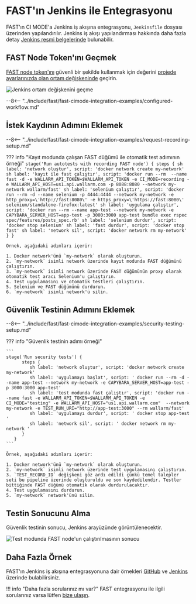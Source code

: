 [jenkins-config-pipeline]:      https://jenkins.io/doc/book/pipeline
[fast-node-token]:              ../../operations/create-node.md
[jenkins-parameterized-build]:  https://wiki.jenkins.io/display/JENKINS/Parameterized+Build
[jenkins-example-env-var]:     ../../../images/fast/poc/common/examples/jenkins-cimode/jenkins-add-token-example.png
[fast-example-jenkins-result]:  ../../../images/fast/poc/common/examples/jenkins-cimode/jenkins-result-example.png
[fast-ci-mode-record]:          ../ci-mode-recording.md#environment-variables-in-recording-mode
[fast-ci-mode-test]:            ../ci-mode-testing.md#environment-variables-in-testing-mode
[mail-to-us]:                   mailto:support@wallarm.com
[fast-examples-github]:         https://github.com/wallarm/fast-examples 
[fast-example-jenkins]:         https://jenkinsfast.demo.wallarm.com/

# FAST'ın Jenkins ile Entegrasyonu

FAST'ın CI MODE'a Jenkins iş akışına entegrasyonu, `Jenkinsfile` dosyası üzerinden yapılandırılır. Jenkins iş akışı yapılandırması hakkında daha fazla detay [Jenkins resmi belgelerinde][jenkins-config-pipeline] bulunabilir.

## FAST Node Token'ını Geçmek

[FAST node token'ını][fast-node-token] güvenli bir şekilde kullanmak için değerini [projede ayarlarınızda olan ortam değişkeninde][jenkins-parameterized-build] geçirin.

![Jenkins ortam değişkenini geçme][jenkins-example-env-var]

--8<-- "../include/fast/fast-cimode-integration-examples/configured-workflow.md"

## İstek Kaydının Adımını Eklemek

--8<-- "../include/fast/fast-cimode-integration-examples/request-recording-setup.md"

??? info "Kayıt modunda çalışan FAST düğümü ile otomatik test adımının örneği"
    ```
    stage('Run autotests with recording FAST node') {
          steps {
             sh label: 'network oluştur', script: 'docker network create my-network'
             sh label: 'kayıt ile fast çalıştır', script: 'docker run --rm  --name fast -d -e WALLARM_API_TOKEN=$WALLARM_API_TOKEN -e CI_MODE=recording -e WALLARM_API_HOST=us1.api.wallarm.com -p 8088:8080 --network my-network wallarm/fast'
             sh label: 'selenium çalıştır', script: 'docker run --rm -d --name selenium -p 4444:4444 --network my-network -e http_proxy=\'http://fast:8080\' -e https_proxy=\'https://fast:8080\' selenium/standalone-firefox:latest'
             sh label: 'uygulama çalıştır', script: 'docker run --rm --name app-test --network my-network -e CAPYBARA_SERVER_HOST=app-test -p 3000:3000 app-test bundle exec rspec spec/features/posts_spec.rb'
             sh label: 'selenium durdur', script: 'docker stop selenium'
             sh label: 'fast durdur', script: 'docker stop fast'
             sh label: 'network sil', script: 'docker network rm my-network'
          }
       }
    ```

    Örnek, aşağıdaki adımları içerir:

    1. Docker network'ünü `my-network` olarak oluşturun.
    2. `my-network` isimli network üzerinde kayıt modunda FAST düğümünü çalıştırın.
    3. `my-network` isimli network üzerinde FAST düğümünün proxy olarak otomatik test aracı Selenium'u çalıştırın.
    4. Test uygulamasını ve otomatik testleri çalıştırın.
    5. Selenium ve FAST düğümünü durdurun.
    6. `my-network` isimli network'ü silin.

## Güvenlik Testinin Adımını Eklemek

--8<-- "../include/fast/fast-cimode-integration-examples/security-testing-setup.md"

??? info "Güvenlik testinin adımı örneği"

    ```
    stage('Run security tests') {
          steps {
             sh label: 'network oluştur', script: 'docker network create my-network'
             sh label: 'uygulamayı başlat', script: ' docker run --rm -d --name app-test --network my-network -e CAPYBARA_SERVER_HOST=app-test -p 3000:3000 app-test'
             sh label: 'test modunda fast çalıştır', script: 'docker run --name fast -e WALLARM_API_TOKEN=$WALLARM_API_TOKEN -e CI_MODE="testing" -e WALLARM_API_HOST="us1.api.wallarm.com"  --network my-network -e TEST_RUN_URI="http://app-test:3000" --rm wallarm/fast'
             sh label: 'uygulamayı durdur', script: ' docker stop app-test '
             sh label: 'network sil', script: ' docker network rm my-network '
          }
       }
    ```

    Örnek, aşağıdaki adımları içerir:

    1. Docker network'ünü `my-network` olarak oluşturun.
    2. `my-network` isimli network üzerinde test uygulamasını çalıştırın.
    3. `TEST_RECORD_ID` değişkeni göz ardı edildi çünkü temel talepler seti bu pipeline üzerinde oluşturuldu ve son kaydedilendir. Testler bittiğinde FAST düğümü otomatik olarak durdurulacaktır.
    4. Test uygulamasını durdurun.
    5. `my-network` network'ünü silin.

## Testin Sonucunu Alma

Güvenlik testinin sonucu, Jenkins arayüzünde görüntülenecektir.

![Test modunda FAST node'un çalıştırılmasının sonucu][fast-example-jenkins-result]

## Daha Fazla Örnek

FAST'ın Jenkins iş akışına entegrasyonuna dair örnekleri [GitHub][fast-examples-github] ve [Jenkins][fast-example-jenkins] üzerinde bulabilirsiniz.

!!! info "Daha fazla sorularınız mı var?"
    FAST entegrasyonu ile ilgili sorularınız varsa lütfen [bize ulaşın][mail-to-us].